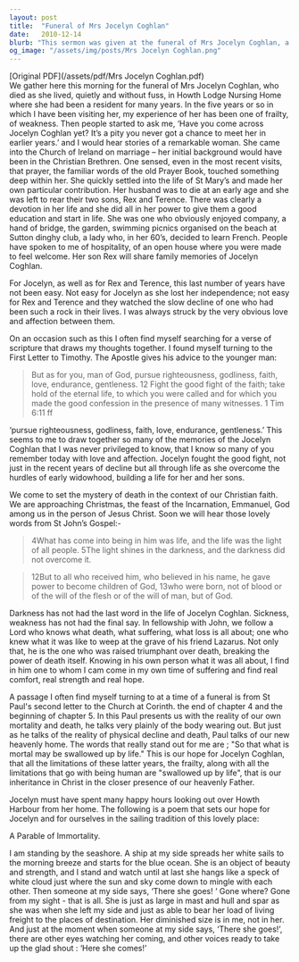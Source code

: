 ```yaml
---
layout: post
title:  "Funeral of Mrs Jocelyn Coghlan"
date:   2010-12-14
blurb: "This sermon was given at the funeral of Mrs Jocelyn Coghlan, a remarkable woman who lived her life with quiet strength and faith. Despite her frailty in her later years, she was remembered for her devotion to her sons and her contributions to the Church of Ireland. The sermon reflects on her life, her struggles, and her faith, drawing parallels with the teachings of the Apostle Paul and the hope of eternal life."
og_image: "/assets/img/posts/Mrs Jocelyn Coghlan.png"
---
```

[Original PDF](/assets/pdf/Mrs Jocelyn Coghlan.pdf)    
We gather here this morning for the funeral of Mrs Jocelyn Coghlan, who died as she lived, quietly and without fuss, in Howth Lodge Nursing Home where she had been a resident for many years. In the five years or so in which I have been visiting her, my experience of her has been one of frailty, of weakness. Then people started to ask me, ‘Have you come across Jocelyn Coghlan yet? It’s a pity you never got a chance to meet her in earlier years.’ and I would hear stories of a remarkable woman. She came into the Church of Ireland on marriage – her initial background would have been in the Christian Brethren. One sensed, even in the most recent visits, that prayer, the familiar words of the old Prayer Book, touched something deep within her. She quickly settled into the life of St Mary’s and made her own particular contribution. Her husband was to die at an early age and she was left to rear their two sons, Rex and Terence. There was clearly a devotion in her life and she did all in her power to give them a good education and start in life. She was one who obviously enjoyed company, a hand of bridge, the garden, swimming picnics organised on the beach at Sutton dinghy club, a lady who, in her 60’s, decided to learn French. People have spoken to me of hospitality, of an open house where you were made to feel welcome. Her son Rex will share family memories of Jocelyn Coghlan.

For Jocelyn, as well as for Rex and Terence, this last number of years have not been easy. Not easy for Jocelyn as she lost her independence; not easy for Rex and Terence and they watched the slow decline of one who had been such a rock in their lives. I was always struck by the very obvious love and affection between them.

On an occasion such as this I often find myself searching for a verse of scripture that draws my thoughts together. I found myself turning to the First Letter to Timothy. The Apostle gives his advice to the younger man:

> But as for you, man of God, pursue righteousness, godliness, faith, love, endurance, gentleness. 12 Fight the good fight of the faith; take hold of the eternal life, to which you were called and for which you made the good confession in the presence of many witnesses. 1 Tim 6:11 ff

‘pursue righteousness, godliness, faith, love, endurance, gentleness.’ This seems to me to draw together so many of the memories of the Jocelyn Coghlan that I was never privileged to know, that I know so many of you remember today with love and affection. Jocelyn fought the good fight, not just in the recent years of decline but all through life as she overcome the hurdles of early widowhood, building a life for her and her sons.

We come to set the mystery of death in the context of our Christian faith. We are approaching Christmas, the feast of the Incarnation, Emmanuel, God among us in the person of Jesus Christ. Soon we will hear those lovely words from St John’s Gospel:-

> 4What has come into being in him was life, and the life was the light of all people. 5The light shines in the darkness, and the darkness did not overcome it.

> 12But to all who received him, who believed in his name, he gave power to become children of God, 13who were born, not of blood or of the will of the flesh or of the will of man, but of God.

Darkness has not had the last word in the life of Jocelyn Coghlan. Sickness, weakness has not had the final say. In fellowship with John, we follow a Lord who knows what death, what suffering, what loss is all about; one who knew what it was like to weep at the grave of his friend Lazarus. Not only that, he is the one who was raised triumphant over death, breaking the power of death itself. Knowing in his own person what it was all about, I find in him one to whom I cam come in my own time of suffering and find real comfort, real strength and real hope.

A passage I often find myself turning to at a time of a funeral is from St Paul's second letter to the Church at Corinth. the end of chapter 4 and the beginning of chapter 5. In this Paul presents us with the reality of our own mortality and death, he talks very plainly of the body wearing out. But just as he talks of the reality of physical decline and death, Paul talks of our new heavenly home. The words that really stand out for me are ; "So that what is mortal may be swallowed up by life." This is our hope for Jocelyn Coghlan, that all the limitations of these latter years, the frailty, along with all the limitations that go with being human are "swallowed up by life", that is our inheritance in Christ in the closer presence of our heavenly Father.

Jocelyn must have spent many happy hours looking out over Howth Harbour from her home. The following is a poem that sets our hope for Jocelyn and for ourselves in the sailing tradition of this lovely place:

A Parable of Immortality.

I am standing by the seashore.
A ship at my side spreads her white sails to the morning breeze and starts for the blue ocean.
She is an object of beauty and strength, and I stand and watch until at last she hangs like a speck of white cloud just where the sun and sky come down to mingle with each other.
Then someone at my side says, ‘There she goes! ‘
Gone where? Gone from my sight - that is all.
She is just as large in mast and hull and spar as she was when she left my side and just as able to bear her load of living freight to the places of destination.
Her diminished size is in me, not in her.
And just at the moment when someone at my side says, ‘There she goes!’, there are other eyes watching her coming, and other voices ready to take up the glad shout :
‘Here she comes!’

